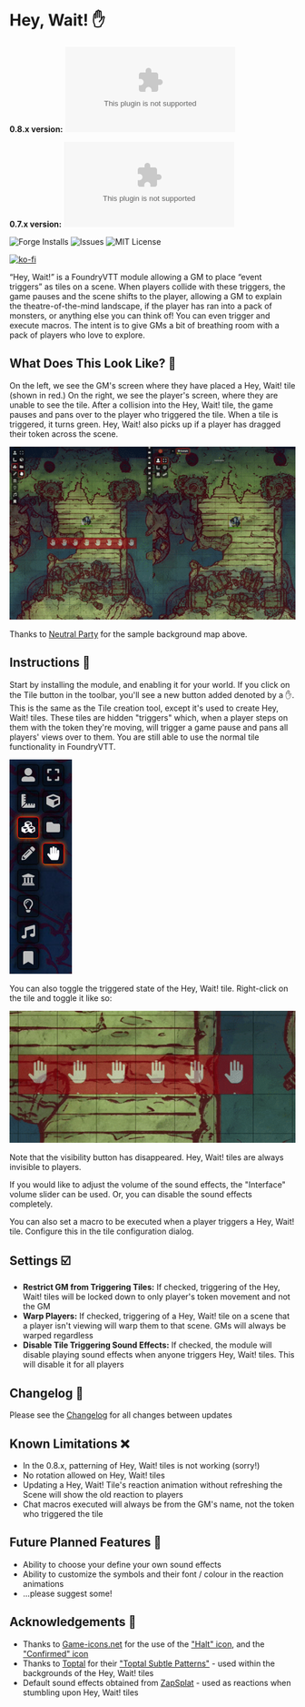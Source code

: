 # Hey, Wait! :raised_hand:

**0.8.x version:**
![Downloads](https://img.shields.io/github/downloads/1000nettles/hey-wait/latest/hey-wait-v0.5.1.zip?style=flat-square)

**0.7.x version:**
![Downloads](https://img.shields.io/github/downloads/1000nettles/hey-wait/v0.4.0/hey-wait-v0.4.0.zip?style=flat-square)

![Forge Installs](https://img.shields.io/badge/dynamic/json?label=Forge%20Installs&query=package.installs&suffix=%25&url=https%3A%2F%2Fforge-vtt.com%2Fapi%2Fbazaar%2Fpackage%2Fhey-wait&style=flat-square)
![Issues](https://img.shields.io/github/issues/1000nettles/hey-wait?style=flat-square)
![MIT License](https://img.shields.io/github/license/1000nettles/hey-wait?style=flat-square)

[![ko-fi](https://www.ko-fi.com/img/githubbutton_sm.svg)](https://ko-fi.com/G2G82ZNNS)

“Hey, Wait!” is a FoundryVTT module allowing a GM to place “event triggers” as tiles on a scene. When players collide with these triggers, the game pauses and the scene shifts to the player, allowing a GM to explain the theatre-of-the-mind landscape, if the player has ran into a pack of monsters, or anything else you can think of! You can even trigger and execute macros. The intent is to give GMs a bit of breathing room with a pack of players who love to explore.

## What Does This Look Like? :eyes:

On the left, we see the GM's screen where they have placed a Hey, Wait! tile (shown in red.) On the right, we see the player's screen, where they are unable to see the tile. After a collision into the Hey, Wait! tile, the game pauses and pans over to the player who triggered the tile. When a tile is triggered, it turns green. Hey, Wait! also picks up if a player has dragged their token across the scene.

![Hey, Wait! preview](img/preview1_v030.gif)

Thanks to [Neutral Party](https://www.patreon.com/neutralparty) for the sample background map above.

## Instructions :scroll:

Start by installing the module, and enabling it for your world. If you click on the Tile button in the toolbar, you'll see a new button added denoted by a :hand:. This is the same as the Tile creation tool, except it's used to create Hey, Wait! tiles. These tiles are hidden "triggers" which, when a player steps on them with the token they're moving, will trigger a game pause and pans all players' views over to them. You are still able to use the normal tile functionality in FoundryVTT.

![Hey, Wait! in the toolbar](img/preview2_v030.jpg)

You can also toggle the triggered state of the Hey, Wait! tile. Right-click on the tile and toggle it like so:

![Hey, Wait! tile toggling](img/preview3_v030.gif)

Note that the visibility button has disappeared. Hey, Wait! tiles are always invisible to players.

If you would like to adjust the volume of the sound effects, the "Interface" volume slider can be used. Or, you can disable the sound effects completely.

You can also set a macro to be executed when a player triggers a Hey, Wait! tile. Configure this in the tile configuration dialog.

## Settings :ballot_box_with_check:

* **Restrict GM from Triggering Tiles:** If checked, triggering of the Hey, Wait! tiles will be locked down to only player's token movement and not the GM
* **Warp Players:** If checked, triggering of a Hey, Wait! tile on a scene that a player isn't viewing will warp them to that scene. GMs will always be warped regardless
* **Disable Tile Triggering Sound Effects:** If checked, the module will disable playing sound effects when anyone triggers Hey, Wait! tiles. This will disable it for all players

## Changelog :mag_right:

Please see the [Changelog](https://github.com/1000nettles/hey-wait/blob/main/CHANGELOG.md) for all changes between updates

## Known Limitations :x:

* In the 0.8.x, patterning of Hey, Wait! tiles is not working (sorry!)
* No rotation allowed on Hey, Wait! tiles
* Updating a Hey, Wait! Tile's reaction animation without refreshing the Scene will show the old reaction to players
* Chat macros executed will always be from the GM's name, not the token who triggered the tile

## Future Planned Features :crystal_ball:

* Ability to choose your define your own sound effects
* Ability to customize the symbols and their font / colour in the reaction animations  
* ...please suggest some!

## Acknowledgements :wave:

* Thanks to [Game-icons.net](https://game-icons.net) for the use of the ["Halt" icon](https://game-icons.net/1x1/skoll/halt.html), and the ["Confirmed" icon](https://game-icons.net/1x1/delapouite/confirmed.html``)
* Thanks to [Toptal](https://www.toptal.com) for their ["Toptal Subtle Patterns"](https://www.toptal.com/designers/subtlepatterns/) - used within the backgrounds of the Hey, Wait! tiles
* Default sound effects obtained from [ZapSplat](https://www.zapsplat.com) - used as reactions when stumbling upon Hey, Wait! tiles
